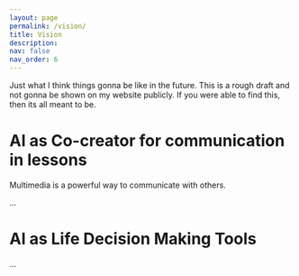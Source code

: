 ```yaml
---
layout: page
permalink: /vision/
title: Vision
description:
nav: false
nav_order: 6
---
```


Just what I think things gonna be like in the future. This is a rough draft and not gonna be shown on my website publicly. If you were able to find this, then its all meant to be.

# AI as Co-creator for communication in lessons

Multimedia is a powerful way to communicate with others.

...

# AI as Life Decision Making Tools

...
